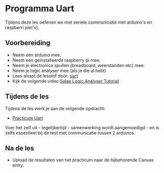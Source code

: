 # Programma Uart

Tijdens deze les oefenen we met seriele communicatie met arduino's en raspberri pie('s).

## Voorbereiding

- Neem een arduino mee.
- Neem een geinstalleerde raspberry pi mee.
- Neem je electronica spullen (breadboard, weerstanden etc) mee.
- Neem je logic analyser mee (als je die al hebt)
- Lees alvast de lesstof door: [uart](../hardware-interfacing/communicatie//UART/README.md)
- Kijk de volgende video [Salae Logic Analyser Tutorial](https://www.youtube.com/watch?v=rR5cEFRO9_s)

## Tijdens de les

Tijdens de les werk je aan de volgende opdracht:

- [Practicum Uart](../hardware-interfacing/communicatie/UART/practicum-uart.md) 

Voer het zelf uit - tegelijkertijd - samenwerking wordt aangemoedigd - en is zelfs essentieel bij de test met communicatie tussen 2 arduinos.

## Na de les

- Upload de resultaten van het practicum naar de bijbehorende Canvas entry.
